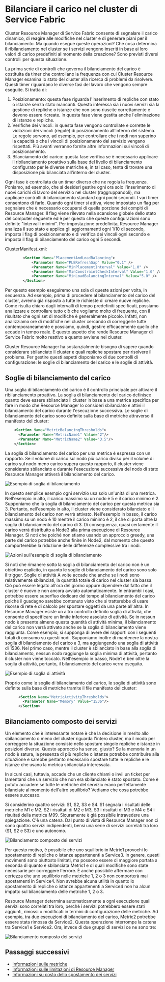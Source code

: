 <properties
   pageTitle="Bilanciamento del carico del cluster con Cluster Resource Manager di Azure Service Fabric"
   description="Introduzione al bilanciamento del carico del cluster con Cluster Resource Manager di Service Fabric."
   services="service-fabric"
   documentationCenter=".net"
   authors="masnider"
   manager="timlt"
   editor=""/>

<tags
   ms.service="Service-Fabric"
   ms.devlang="dotnet"
   ms.topic="article"
   ms.tgt_pltfrm="NA"
   ms.workload="NA"
   ms.date="03/03/2016"
   ms.author="masnider"/>

# Bilanciare il carico nel cluster di Service Fabric
Cluster Resource Manager di Service Fabric consente di segnalare il carico dinamico, di reagire alle modifiche nel cluster e di generare piani per il bilanciamento. Ma quando esegue queste operazioni? Che cosa determina il ribilanciamento nel cluster se i servizi vengono inseriti in base ai loro valori di carico predefiniti al momento della creazione? Sono previsti diversi controlli per questa situazione.

La prima serie di controlli che governa il bilanciamento del carico è costituita da timer che controllano la frequenza con cui Cluster Resource Manager esamina lo stato del cluster alla ricerca di problemi da risolvere. Questi timer riguardano le diverse fasi del lavoro che vengono sempre eseguite. Si tratta di:

1.	Posizionamento: questa fase riguarda l'inserimento di repliche con stato o istanze senza stato mancanti. Questo interessa sia i nuovi servizi sia la gestione di repliche o istanze che non sono riuscite correttamente e devono essere ricreate. In questa fase viene gestita anche l'eliminazione di istanze e repliche.
2.	Verifiche dei vincoli: in questa fase vengono controllate e corrette le violazioni dei vincoli (regole) di posizionamento all'interno del sistema. Le regole servono, ad esempio, per controllare che i nodi non superino la capacità o che i vincoli di posizionamento del servizio vengano rispettati. Più avanti verranno fornite altre informazioni sui vincoli di posizionamento.
3.	Bilanciamento del carico: questa fase verifica se è necessario applicare il ribilanciamento proattivo sulla base del livello di bilanciamento configurato per le diverse metriche e, in tal caso, tenta di trovare una disposizione più bilanciata all'interno del cluster.

Ogni fase è controllata da un timer diverso che ne regola la frequenza. Poniamo, ad esempio, che si desideri gestire ogni ora solo l'inserimento di nuovi carichi di lavoro del servizio nel cluster (raggruppandoli), ma applicare controlli di bilanciamento standard ogni pochi secondi. I vari timer consentono di farlo. Quando ogni timer si attiva, viene impostato un flag per segnalare che è necessario occuparsi di quella porzione dei compiti di Resource Manager. Il flag viene rilevato nella scansione globale dello stato del computer seguente ed è per questo che queste configurazioni sono definite "intervalli minimi". Per impostazione predefinita, Resource Manager analizza il suo stato e applica gli aggiornamenti ogni 1/10 di secondo, imposta i flag di posizionamento e di verifica dei vincoli ogni secondo e imposta il flag di bilanciamento del carico ogni 5 secondi.

ClusterManifest.xml:

``` xml
        <Section Name="PlacementAndLoadBalancing">
            <Parameter Name="PLBRefreshGap" Value="0.1" />
            <Parameter Name="MinPlacementInterval" Value="1.0" />
            <Parameter Name="MinConstraintCheckInterval" Value="1.0" />
            <Parameter Name="MinLoadBalancingInterval" Value="5.0" />
        </Section>
```

Per questo esempio eseguiremo una sola di queste azioni per volta, in sequenza. Ad esempio, prima di procedere al bilanciamento del carico del cluster, avremo già risposto a tutte le richieste di creare nuove repliche. Come risulta chiaro dagli intervalli di tempo predefiniti specificati, possiamo analizzare e controllare tutto ciò che vogliamo molto di frequente, con il risultato che ogni set di modifiche è generalmente piccolo. Infatti, non analizziamo ore di modifiche nel cluster cercando di correggerle tutte contemporaneamente e possiamo, quindi, gestire efficacemente quello che accade in tempo reale. È questo aspetto che rende Resource Manager di Service Fabric molto reattivo a quanto avviene nel cluster.

Cluster Resource Manager ha sostanzialmente bisogno di sapere quando considerare sbilanciato il cluster e quali repliche spostare per risolvere il problema. Per gestire questi aspetti disponiamo di due controlli di configurazione: le soglie di bilanciamento del carico e le soglie di attività.

## Soglie di bilanciamento del carico
Una soglia di bilanciamento del carico è il controllo principale per attivare il ribilanciamento proattivo. La soglia di bilanciamento del carico definisce quanto deve essere sbilanciato il cluster in base a una metrica specifica per fare in modo che Resource Manager lo consideri sbilanciato e attivi il bilanciamento del carico durante l'esecuzione successiva. Le soglie di bilanciamento del carico sono definite sulla base di metriche attraverso il manifesto del cluster:

``` xml
    <Section Name="MetricBalancingThresholds">
      <Parameter Name="MetricName1" Value="2"/>
      <Parameter Name="MetricName2" Value="3.5"/>
    </Section>
```

La soglia di bilanciamento del carico per una metrica è espressa con un rapporto. Se il volume di carico sul nodo più carico diviso per il volume di carico sul nodo meno carico supera questo rapporto, il cluster viene considerato sbilanciato e durante l'esecuzione successiva del nodo di stato Resource Manager attiverà il bilanciamento del carico.

![Esempio di soglia di bilanciamento][Image1]

In questo semplice esempio ogni servizio usa solo un'unità di una metrica. Nell'esempio in alto, il carico massimo su un nodo è 5 e il carico minimo è 2. Supponiamo che la soglia di bilanciamento del carico per questa metrica sia 3. Pertanto, nell'esempio in alto, il cluster viene considerato bilanciato e il bilanciamento del carico non verrà attivato. Nell'esempio in basso, il carico massimo su un nodo è 10 mentre il carico minimo è 2, il che ci porta oltre la soglia di bilanciamento del carico di 3. Di conseguenza, quasi certamente il carico verrà distribuito a Node3 alla prima esecuzione di Resource Manager. Si noti che poiché non stiamo usando un approccio greedy, una parte del carico potrebbe anche finire in Node2, dal momento che questo comporterebbe la riduzione delle differenze complessive tra i nodi.

![Azioni sull'esempio di soglia di bilanciamento][Image2]

Si noti che rimanere sotto la soglia di bilanciamento del carico non è un obiettivo esplicito, in quanto le soglie di bilanciamento del carico sono solo il trigger. Soglie di attività A volte accade che anche se i nodi sono relativamente sbilanciati, la quantità totale di carico nel cluster sia bassa. Ciò può essere legato all'ora del giorno oppure dipendere dal fatto che il cluster è nuovo e non ancora avviato automaticamente. In entrambi i casi, potrebbe essere superfluo dedicare del tempo al bilanciamento del carico poiché il guadagno sarebbe contenuto visto che si tratterebbe di usare risorse di rete e di calcolo per spostare oggetti da una parte all'altra. In Resource Manager esiste un altro controllo definito soglia di attività, che consente di specificare un limite inferiore assoluto di attività. Se in nessun nodo è presente almeno questa quantità di attività minima, il bilanciamento del carico non verrà attivato anche se la soglia di bilanciamento viene raggiunta. Come esempio, si supponga di avere dei rapporti con i seguenti totali di consumo su questi nodi. Supponiamo inoltre di mantenere la nostra soglia di bilanciamento del carico a 3, ma aggiungendo una soglia di attività di 1536. Nel primo caso, mentre il cluster è sbilanciato in base alla soglia di bilanciamento, nessun nodo raggiunge la soglia minima di attività, pertanto il cluster non viene toccato. Nell'esempio in basso, Node1 è ben oltre la soglia di attività, pertanto, il bilanciamento del carico verrà eseguito.

![Esempio di soglia di attività][Image3]

Proprio come le soglie di bilanciamento del carico, le soglie di attività sono definite sulla base di metriche tramite il file manifesto del cluster:

``` xml
      <Section Name="MetricActivityThresholds">
        <Parameter Name="Memory" Value="1536"/>
      </Section>
```

## Bilanciamento composto dei servizi
Un elemento che è interessante notare è che la decisione in merito allo sbilanciamento o meno del cluster riguarda l'intero cluster, ma il modo per correggere la situazione consiste nello spostare singole repliche e istanze in posizioni diverse. Questo approccio ha senso, giusto? Se la memoria in un nodo è satura, la presenza di più repliche o istanze potrebbe contribuire alla situazione e sarebbe pertanto necessario spostare tutte le repliche e le istanze che usano la metrica sbilanciata interessata.

In alcuni casi, tuttavia, accade che un cliente chiami o invii un ticket per lamentarsi che un servizio che non era sbilanciato è stato spostato. Come è potuto accadere se tutte le metriche del servizio erano perfettamente bilanciate al momento dell'altro squilibrio? Vediamo che cosa potrebbe essere successo.

Si considerino quattro servizi: S1, S2, S3 e S4. S1 segnala i risultati delle metriche M1 e M2, S2 i risultati di M2 e M3, S3 i risultati di M3 e M4 e S4 i risultati della metrica M99. Sicuramente è già possibile intravedere una spiegazione. C'è una catena. Dal punto di vista di Resource Manager non ci sono quattro servizi indipendenti, bensì una serie di servizi correlati tra loro (S1, S2 e S3) e uno autonomo.

![Bilanciamento composto dei servizi][Image4]

Per questo motivo, è possibile che uno squilibrio in Metric1 provochi lo spostamento di repliche o istanze appartenenti a Service3. In genere, questi movimenti sono piuttosto limitati, ma possono essere di maggiore portata a seconda di quanto è sbilanciata Metric1 e di quali modifiche sono state necessarie per correggere l'errore. È anche possibile affermare con certezza che uno squilibrio nelle metriche 1, 2 o 3 non comporterà mai spostamenti in Service4. Non avrebbe alcuna utilità in quanto lo spostamento di repliche o istanze appartenenti a Service4 non ha alcun impatto sul bilanciamento delle metriche 1, 2 o 3.

Resource Manager determina automaticamente a ogni esecuzione quali servizi sono correlati tra loro, perché i servizi potrebbero essere stati aggiunti, rimossi o modificati in termini di configurazione delle metriche. Ad esempio, tra due esecuzioni di bilanciamento del carico, Metric2 potrebbe essere stata rimossa da Service2. Questa operazione interrompe la catena tra Service1 e Service2. Ora, invece di due gruppi di servizi ce ne sono tre:

![Bilanciamento composto dei servizi][Image5]

<!--Every topic should have next steps and links to the next logical set of content to keep the customer engaged-->
## Passaggi successivi
- [Informazioni sulle metriche](service-fabric-cluster-resource-manager-metrics.md)
- [Informazioni sulle limitazioni di Resource Manager](service-fabric-cluster-resource-manager-advanced-throttling.md)
- [Informazioni su costo dello spostamento dei servizi](service-fabric-cluster-resource-manager-movement-cost.md)


[Image1]: ./media/service-fabric-cluster-resource-manager-balancing/cluster-resrouce-manager-balancing-thresholds.png
[Image2]: ./media/service-fabric-cluster-resource-manager-balancing/cluster-resource-manager-balancing-threshold-triggered-results.png
[Image3]: ./media/service-fabric-cluster-resource-manager-balancing/cluster-resource-manager-activity-thresholds.png
[Image4]: ./media/service-fabric-cluster-resource-manager-balancing/cluster-resource-manager-balancing-services-together1.png
[Image5]: ./media/service-fabric-cluster-resource-manager-balancing/cluster-resource-manager-balancing-services-together2.png

<!---HONumber=AcomDC_0309_2016-->